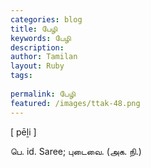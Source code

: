 ```yaml
---
categories: blog
title: பேழி
keywords: பேழி
description: 
author: Tamilan
layout: Ruby
tags: 
 
permalink: பேழி
featured: /images/ttak-48.png
---
```

  
[ pēḻi ]  
  
பெ. id. Saree; புடைவை. (அக. நி.)